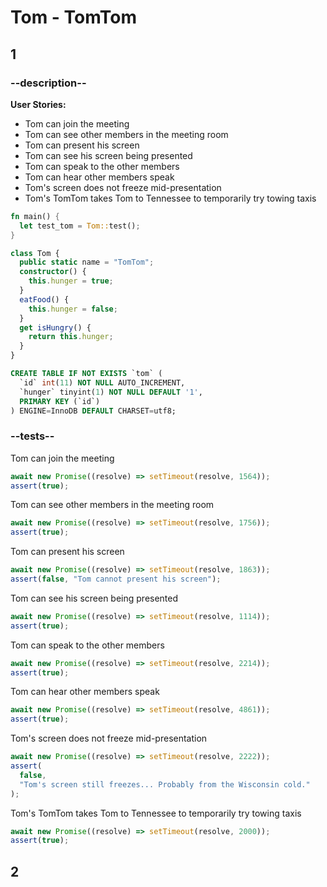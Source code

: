 # Tom - TomTom

## 1

### --description--

**User Stories:**

- Tom can join the meeting
- Tom can see other members in the meeting room
- Tom can present his screen
- Tom can see his screen being presented
- Tom can speak to the other members
- Tom can hear other members speak
- Tom's screen does not freeze mid-presentation
- Tom's TomTom takes Tom to Tennessee to temporarily try towing taxis

```rust
fn main() {
  let test_tom = Tom::test();
}
```

```typescript
class Tom {
  public static name = "TomTom";
  constructor() {
    this.hunger = true;
  }
  eatFood() {
    this.hunger = false;
  }
  get isHungry() {
    return this.hunger;
  }
}
```

```sql
CREATE TABLE IF NOT EXISTS `tom` (
  `id` int(11) NOT NULL AUTO_INCREMENT,
  `hunger` tinyint(1) NOT NULL DEFAULT '1',
  PRIMARY KEY (`id`)
) ENGINE=InnoDB DEFAULT CHARSET=utf8;
```

### --tests--

Tom can join the meeting

```js
await new Promise((resolve) => setTimeout(resolve, 1564));
assert(true);
```

Tom can see other members in the meeting room

```js
await new Promise((resolve) => setTimeout(resolve, 1756));
assert(true);
```

Tom can present his screen

```js
await new Promise((resolve) => setTimeout(resolve, 1863));
assert(false, "Tom cannot present his screen");
```

Tom can see his screen being presented

```js
await new Promise((resolve) => setTimeout(resolve, 1114));
assert(true);
```

Tom can speak to the other members

```js
await new Promise((resolve) => setTimeout(resolve, 2214));
assert(true);
```

Tom can hear other members speak

```js
await new Promise((resolve) => setTimeout(resolve, 4861));
assert(true);
```

Tom's screen does not freeze mid-presentation

```js
await new Promise((resolve) => setTimeout(resolve, 2222));
assert(
  false,
  "Tom's screen still freezes... Probably from the Wisconsin cold."
);
```

Tom's TomTom takes Tom to Tennessee to temporarily try towing taxis

```js
await new Promise((resolve) => setTimeout(resolve, 2000));
assert(true);
```

## 2
